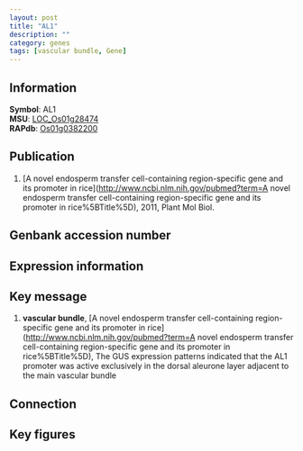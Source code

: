 ```yaml
---
layout: post
title: "AL1"
description: ""
category: genes
tags: [vascular bundle, Gene]
---
```


## Information
__Symbol__: AL1  
__MSU__: [LOC_Os01g28474](http://rice.plantbiology.msu.edu/cgi-bin/ORF_infopage.cgi?orf=LOC_Os01g28474)  
__RAPdb__: [Os01g0382200](http://rapdb.dna.affrc.go.jp/viewer/gbrowse_details/irgsp1?name=Os01g0382200)  

## Publication
1. [A novel endosperm transfer cell-containing region-specific gene and its promoter in rice](http://www.ncbi.nlm.nih.gov/pubmed?term=A novel endosperm transfer cell-containing region-specific gene and its promoter in rice%5BTitle%5D), 2011, Plant Mol Biol.

## Genbank accession number

## Expression information

## Key message
1. __vascular bundle__, [A novel endosperm transfer cell-containing region-specific gene and its promoter in rice](http://www.ncbi.nlm.nih.gov/pubmed?term=A novel endosperm transfer cell-containing region-specific gene and its promoter in rice%5BTitle%5D),  The GUS expression patterns indicated that the AL1 promoter was active exclusively in the dorsal aleurone layer adjacent to the main vascular bundle

## Connection

## Key figures


